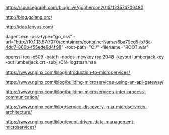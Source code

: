 https://sourcegraph.com/blog/live/gophercon2015/123574706480

http://blog.golang.org/

http://idea.lanyus.com/

dagent.exe -oss-type="go_oss" -url="http://10.1.13.57:7070/containers/containerName/6ba79cd5-b78a-4dd7-860b-f55ede6d4f98" -root-path="C:/" -filename="ROOT.war"


openssl req -x509  -batch -nodes -newkey rsa:2048 -keyout lumberjack.key -out lumberjack.crt -subj /CN=logstash.hae


https://www.nginx.com/blog/introduction-to-microservices/

https://www.nginx.com/blog/building-microservices-using-an-api-gateway/

https://www.nginx.com/blog/building-microservices-inter-process-communication/

https://www.nginx.com/blog/service-discovery-in-a-microservices-architecture/

https://www.nginx.com/blog/event-driven-data-management-microservices/
